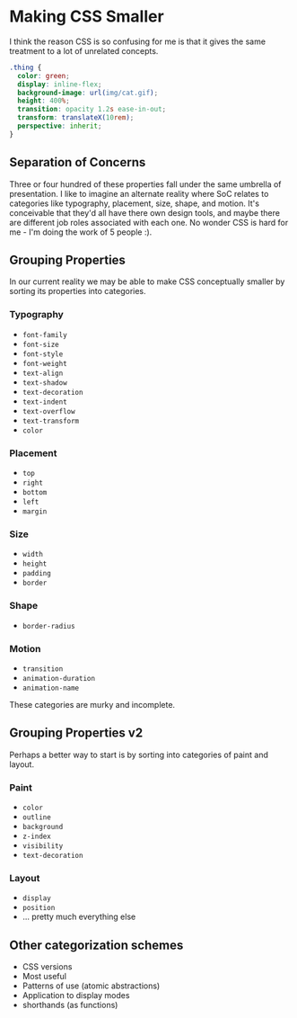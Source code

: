 # Making CSS Smaller

I think the reason CSS is so confusing for me is that it gives the same treatment to a lot of unrelated concepts.

```css
.thing {
  color: green;
  display: inline-flex;
  background-image: url(img/cat.gif);
  height: 400%;
  transition: opacity 1.2s ease-in-out;
  transform: translateX(10rem);
  perspective: inherit;
}
```

## Separation of Concerns

Three or four hundred of these properties fall under the same umbrella of presentation. I like to imagine an alternate reality where SoC relates to categories like typography, placement, size, shape, and motion. It's conceivable that they'd all have there own design tools, and maybe there are different job roles associated with each one. No wonder CSS is hard for me - I'm doing the work of 5 people :).

## Grouping Properties

In our current reality we may be able to make CSS conceptually smaller by sorting its properties into categories.

### Typography

- `font-family`
- `font-size`
- `font-style`
- `font-weight`
- `text-align`
- `text-shadow`
- `text-decoration`
- `text-indent`
- `text-overflow`
- `text-transform`
- `color`

### Placement

- `top`
- `right`
- `bottom`
- `left`
- `margin`

### Size

- `width`
- `height`
- `padding`
- `border`

### Shape 

- `border-radius`

### Motion

- `transition`
- `animation-duration`
- `animation-name`

These categories are murky and incomplete.


## Grouping Properties v2

Perhaps a better way to start is by sorting into categories of paint and layout.

### Paint

- `color`
- `outline`
- `background`
- `z-index`
- `visibility`
- `text-decoration`

### Layout 

- `display`
- `position`
- ... pretty much everything else


## Other categorization schemes

- CSS versions
- Most useful
- Patterns of use (atomic abstractions)
- Application to display modes
- shorthands (as functions)








